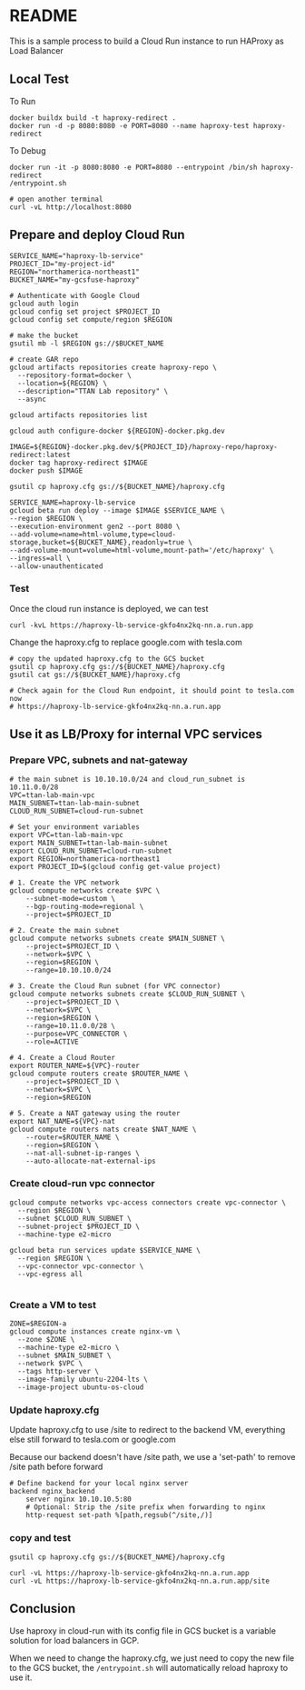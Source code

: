 # README

This is a sample process to build a Cloud Run instance to run HAProxy as Load Balancer

## Local Test
To Run
```
docker buildx build -t haproxy-redirect .
docker run -d -p 8080:8080 -e PORT=8080 --name haproxy-test haproxy-redirect

```

To Debug
```
docker run -it -p 8080:8080 -e PORT=8080 --entrypoint /bin/sh haproxy-redirect
/entrypoint.sh

# open another terminal
curl -vL http://localhost:8080
```

## Prepare and deploy Cloud Run

```
SERVICE_NAME="haproxy-lb-service"
PROJECT_ID="my-project-id"
REGION="northamerica-northeast1"
BUCKET_NAME="my-gcsfuse-haproxy"

# Authenticate with Google Cloud
gcloud auth login
gcloud config set project $PROJECT_ID
gcloud config set compute/region $REGION

# make the bucket
gsutil mb -l $REGION gs://$BUCKET_NAME

# create GAR repo
gcloud artifacts repositories create haproxy-repo \
  --repository-format=docker \
  --location=${REGION} \
  --description="TTAN Lab repository" \
  --async

gcloud artifacts repositories list

gcloud auth configure-docker ${REGION}-docker.pkg.dev

IMAGE=${REGION}-docker.pkg.dev/${PROJECT_ID}/haproxy-repo/haproxy-redirect:latest
docker tag haproxy-redirect $IMAGE
docker push $IMAGE

gsutil cp haproxy.cfg gs://${BUCKET_NAME}/haproxy.cfg

SERVICE_NAME=haproxy-lb-service
gcloud beta run deploy --image $IMAGE $SERVICE_NAME \
--region $REGION \
--execution-environment gen2 --port 8080 \
--add-volume=name=html-volume,type=cloud-storage,bucket=${BUCKET_NAME},readonly=true \
--add-volume-mount=volume=html-volume,mount-path='/etc/haproxy' \
--ingress=all \
--allow-unauthenticated

```

### Test

Once the cloud run instance is deployed, we can test
```
curl -kvL https://haproxy-lb-service-gkfo4nx2kq-nn.a.run.app
```

Change the haproxy.cfg to replace google.com with tesla.com
```
# copy the updated haproxy.cfg to the GCS bucket
gsutil cp haproxy.cfg gs://${BUCKET_NAME}/haproxy.cfg
gsutil cat gs://${BUCKET_NAME}/haproxy.cfg

# Check again for the Cloud Run endpoint, it should point to tesla.com now
# https://haproxy-lb-service-gkfo4nx2kq-nn.a.run.app
```

## Use it as LB/Proxy for internal VPC services

### Prepare VPC, subnets and nat-gateway

```
# the main subnet is 10.10.10.0/24 and cloud_run_subnet is 10.11.0.0/28
VPC=ttan-lab-main-vpc
MAIN_SUBNET=ttan-lab-main-subnet
CLOUD_RUN_SUBNET=cloud-run-subnet

# Set your environment variables
export VPC=ttan-lab-main-vpc
export MAIN_SUBNET=ttan-lab-main-subnet
export CLOUD_RUN_SUBNET=cloud-run-subnet
export REGION=northamerica-northeast1
export PROJECT_ID=$(gcloud config get-value project)

# 1. Create the VPC network
gcloud compute networks create $VPC \
    --subnet-mode=custom \
    --bgp-routing-mode=regional \
    --project=$PROJECT_ID

# 2. Create the main subnet
gcloud compute networks subnets create $MAIN_SUBNET \
    --project=$PROJECT_ID \
    --network=$VPC \
    --region=$REGION \
    --range=10.10.10.0/24

# 3. Create the Cloud Run subnet (for VPC connector)
gcloud compute networks subnets create $CLOUD_RUN_SUBNET \
    --project=$PROJECT_ID \
    --network=$VPC \
    --region=$REGION \
    --range=10.11.0.0/28 \
    --purpose=VPC_CONNECTOR \
    --role=ACTIVE

# 4. Create a Cloud Router
export ROUTER_NAME=${VPC}-router
gcloud compute routers create $ROUTER_NAME \
    --project=$PROJECT_ID \
    --network=$VPC \
    --region=$REGION

# 5. Create a NAT gateway using the router
export NAT_NAME=${VPC}-nat
gcloud compute routers nats create $NAT_NAME \
    --router=$ROUTER_NAME \
    --region=$REGION \
    --nat-all-subnet-ip-ranges \
    --auto-allocate-nat-external-ips
```

### Create cloud-run vpc connector
```
gcloud compute networks vpc-access connectors create vpc-connector \
  --region $REGION \
  --subnet $CLOUD_RUN_SUBNET \
  --subnet-project $PROJECT_ID \
  --machine-type e2-micro

gcloud beta run services update $SERVICE_NAME \
  --region $REGION \
  --vpc-connector vpc-connector \
  --vpc-egress all


```

### Create a VM to test 

```
ZONE=$REGION-a
gcloud compute instances create nginx-vm \
  --zone $ZONE \
  --machine-type e2-micro \
  --subnet $MAIN_SUBNET \
  --network $VPC \
  --tags http-server \
  --image-family ubuntu-2204-lts \
  --image-project ubuntu-os-cloud
```

### Update haproxy.cfg 

Update haproxy.cfg to use /site to redirect to the backend VM, everything else still forward to tesla.com or google.com

Because our backend doesn't have /site path, we use a 'set-path' to remove /site path before forward

```
# Define backend for your local nginx server
backend nginx_backend
    server nginx 10.10.10.5:80
    # Optional: Strip the /site prefix when forwarding to nginx
    http-request set-path %[path,regsub(^/site,/)]
```

### copy and test

```
gsutil cp haproxy.cfg gs://${BUCKET_NAME}/haproxy.cfg

curl -vL https://haproxy-lb-service-gkfo4nx2kq-nn.a.run.app
curl -vL https://haproxy-lb-service-gkfo4nx2kq-nn.a.run.app/site
```

## Conclusion

Use haproxy in cloud-run with its config file in GCS bucket is a variable solution for load balancers in GCP.

When we need to change the haproxy.cfg, we just need to copy the new file to the GCS bucket, the `/entrypoint.sh` will automatically reload haproxy to use it.